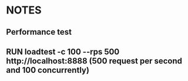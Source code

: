 # NOTES
## Performance test
## RUN loadtest -c 100 --rps 500 http://localhost:8888  (500 request per second and 100 concurrently)
